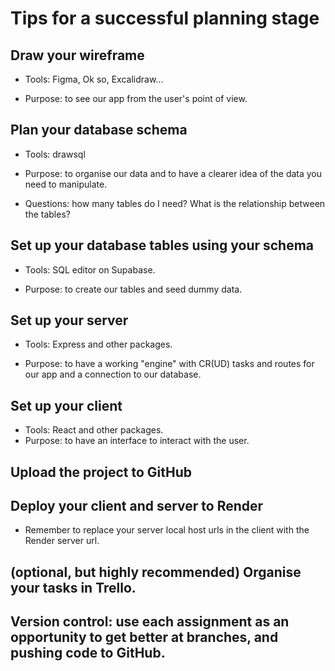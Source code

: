 # Tips for a successful planning stage

## Draw your wireframe

- Tools: Figma, Ok so, Excalidraw...

- Purpose: to see our app from the user's point of view.

## Plan your database schema

- Tools: drawsql

- Purpose: to organise our data and to have a clearer idea of the data you need to manipulate.

- Questions: how many tables do I need? What is the relationship between the tables?

## Set up your database tables using your schema

- Tools: SQL editor on Supabase.

- Purpose: to create our tables and seed dummy data.

## Set up your server

- Tools: Express and other packages.

- Purpose: to have a working "engine" with CR(UD) tasks and routes for our app and a connection to our database.

## Set up your client

- Tools: React and other packages.
- Purpose: to have an interface to interact with the user.

## Upload the project to GitHub

## Deploy your client and server to Render

- Remember to replace your server local host urls in the client with the Render server url.

## (optional, but highly recommended) Organise your tasks in Trello.

## Version control: use each assignment as an opportunity to get better at branches, and pushing code to GitHub.
